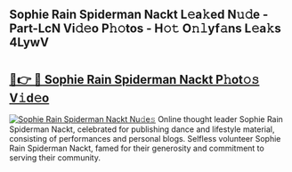 ## Sophie Rain Spiderman Nackt L𝚎a𝚔ed N𝚞𝚍e - Part-LcN Vi𝚍𝚎o P𝚑𝚘tos - H𝚘𝚝 O𝚗𝚕yf𝚊ns L𝚎a𝚔s 4LywV

# <h2><a href="http://kf1wdt.oniu.top/?m=Sophie+Rain+Spiderman+Nackt">🔗👉 🔴 Sophie Rain Spiderman Nackt P𝚑ot𝚘𝚜 V𝚒d𝚎o</a></h2>

[![Sophie Rain Spiderman Nackt Nu𝚍e𝚜](https://i.imgur.com/0qMVB7G.gif)](http://kf1wdt.oniu.top/?m=Sophie+Rain+Spiderman+Nackt)
Online thought leader Sophie Rain Spiderman Nackt, celebrated for publishing dance and lifestyle material, consisting of performances and personal blogs. Selfless volunteer Sophie Rain Spiderman Nackt, famed for their generosity and commitment to serving their community.  
